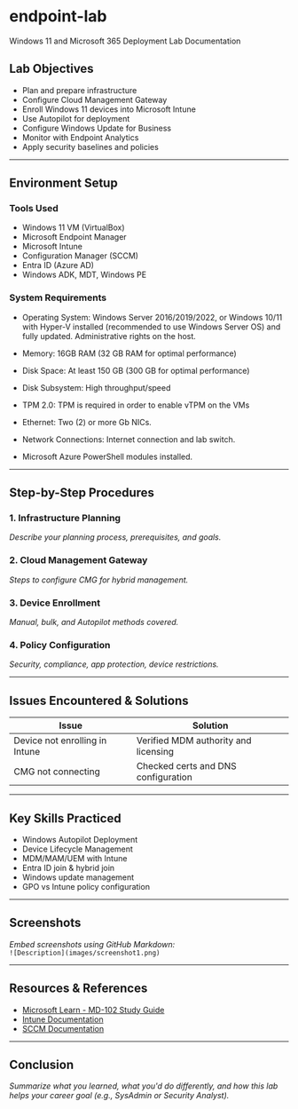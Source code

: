 # endpoint-lab
Windows 11 and Microsoft 365 Deployment Lab Documentation
## Lab Objectives
- Plan and prepare infrastructure  
- Configure Cloud Management Gateway  
- Enroll Windows 11 devices into Microsoft Intune  
- Use Autopilot for deployment  
- Configure Windows Update for Business  
- Monitor with Endpoint Analytics  
- Apply security baselines and policies

---

## Environment Setup
### Tools Used
- Windows 11 VM (VirtualBox)
- Microsoft Endpoint Manager
- Microsoft Intune
- Configuration Manager (SCCM)
- Entra ID (Azure AD)
- Windows ADK, MDT, Windows PE

### System Requirements
- Operating System: Windows Server 2016/2019/2022, or Windows 10/11 with Hyper-V installed (recommended to use Windows Server OS) and fully updated. Administrative rights on the host. 
- Memory: 16GB RAM (32 GB RAM for optimal performance) 
- Disk Space: At least 150 GB (300 GB for optimal performance) 
- Disk Subsystem: High throughput/speed 
- TPM 2.0: TPM is required in order to enable vTPM on the VMs 
- Ethernet: Two (2) or more Gb NICs. 
- Network Connections: Internet connection and lab switch. 

- Microsoft Azure PowerShell modules installed.

---

## Step-by-Step Procedures

### 1. Infrastructure Planning
_Describe your planning process, prerequisites, and goals._

### 2. Cloud Management Gateway
_Steps to configure CMG for hybrid management._

### 3. Device Enrollment
_Manual, bulk, and Autopilot methods covered._

### 4. Policy Configuration
_Security, compliance, app protection, device restrictions._

---

## Issues Encountered & Solutions
| Issue | Solution |
|-------|----------|
| Device not enrolling in Intune | Verified MDM authority and licensing |
| CMG not connecting | Checked certs and DNS configuration |

---

## Key Skills Practiced
- Windows Autopilot Deployment  
- Device Lifecycle Management  
- MDM/MAM/UEM with Intune  
- Entra ID join & hybrid join  
- Windows update management  
- GPO vs Intune policy configuration

---

## Screenshots
_Embed screenshots using GitHub Markdown:_  
`![Description](images/screenshot1.png)`

---

## Resources & References
- [Microsoft Learn - MD-102 Study Guide](https://learn.microsoft.com/en-us/credentials/certifications/resources/study-guides/md-102/)
- [Intune Documentation](https://learn.microsoft.com/en-us/mem/intune/)
- [SCCM Documentation](https://learn.microsoft.com/en-us/mem/configmgr/)

---

## Conclusion
_Summarize what you learned, what you'd do differently, and how this lab helps your career goal (e.g., SysAdmin or Security Analyst)._

